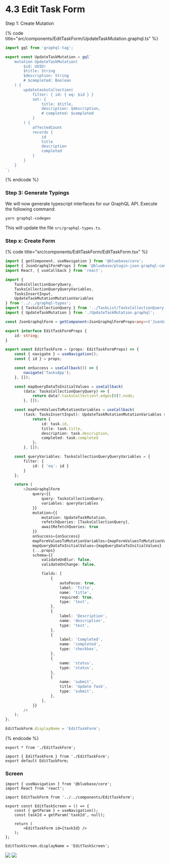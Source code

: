 # 4.3 Edit Task Form



Step 1: Create Mutation

{% code title="src/components/EditTaskForm/UpdateTaskMutation.graphql.ts" %}
```typescript
import gql from 'graphql-tag';

export const UpdateTaskMutation = gql`
	mutation UpdateTaskMutation(
		$id: UUID!
		$title: String
		$description: String
		# $completed: Boolean
	) {
		updatetasksCollection(
			filter: { id: { eq: $id } }
			set: {
				title: $title,
				description: $description,
				# completed: $completed
			}
		) {
			affectedCount
			records {
				id
				title
				description
				completed
			}
		}
	}
`;

```
{% endcode %}



### Step 3: Generate Typings

We will now generate typescript interfaces for our GraphQL API. Execute the following command:

```
yarn graphql-codegen
```

This will update the file `src/graphql-types.ts`.



### Step x: Create Form

{% code title="src/components/EditTaskForm/EditTaskForm.tsx" %}
```typescript
import { getComponent, useNavigation } from '@bluebase/core';
import { JsonGraphqlFormProps } from '@bluebase/plugin-json-graphql-components';
import React, { useCallback } from 'react';

import {
	TasksCollectionQueryQuery,
	TasksCollectionQueryQueryVariables,
	TasksInsertInput,
	UpdateTaskMutationMutationVariables
} from '../../graphql-types';
import { TasksCollectionQuery } from '../TaskList/TasksCollectionQuery.graphql';
import { UpdateTaskMutation } from './UpdateTaskMutation.graphql';

const JsonGraphqlForm = getComponent<JsonGraphqlFormProps<any>>('JsonGraphqlForm');

export interface EditTaskFormProps {
	id: string;
}

export const EditTaskForm = (props: EditTaskFormProps) => {
	const { navigate } = useNavigation();
	const { id } = props;

	const onSuccess = useCallback(() => {
		navigate('TasksApp');
	}, []);

	const mapQueryDataToInitialValues = useCallback(
		(data: TasksCollectionQueryQuery) => {
			return data?.tasksCollection?.edges[0]?.node;
		}, []);

	const mapFormValuesToMutationVariables = useCallback(
		(task: TasksInsertInput): UpdateTaskMutationMutationVariables => {
			return {
				id: task.id,
				title: task.title,
				description: task.description,
				completed: task.completed
			};
		}, []);

	const queryVariables: TasksCollectionQueryQueryVariables = {
		filter: {
			id: { 'eq': id }
		}
	};

	return (
		<JsonGraphqlForm
			query={{
				query: TasksCollectionQuery,
				variables: queryVariables
			}}
			mutation={{
				mutation: UpdateTaskMutation,
				refetchQueries: [TasksCollectionQuery],
				awaitRefetchQueries: true
			}}
			onSuccess={onSuccess}
			mapFormValuesToMutationVariables={mapFormValuesToMutationVariables}
			mapQueryDataToInitialValues={mapQueryDataToInitialValues}
			{...props}
			schema={{
				validateOnBlur: false,
				validateOnChange: false,

				fields: [
					{
						autoFocus: true,
						label: 'Title',
						name: 'title',
						required: true,
						type: 'text',
					},
					{
						label: 'Description',
						name: 'description',
						type: 'text',
					},
					{
						label: 'Completed',
						name: 'completed',
						type: 'checkbox',
					},
					{
						name: 'status',
						type: 'status',
					},
					{
						name: 'submit',
						title: 'Update Task',
						type: 'submit',
					},
				],
			}}
		/>
	);
};

EditTaskForm.displayName = 'EditTaskForm';

```
{% endcode %}

```
export * from './EditTaskForm';

import { EditTaskForm } from './EditTaskForm';
export default EditTaskForm;

```



### Screen

```
import { useNavigation } from '@bluebase/core';
import React from 'react';

import EditTaskForm from '../../components/EditTaskForm';

export const EditTaskScreen = () => {
	const { getParam } = useNavigation();
	const taskId = getParam('taskId', null);

	return (
		<EditTaskForm id={taskId} />
	);
};

EditTaskScreen.displayName = 'EditTaskScreen';
```

![](<../../.gitbook/assets/Screenshot 2022-04-23 at 8.50.44 PM.png>) ![](<../../.gitbook/assets/Screenshot 2022-04-23 at 11.24.15 PM.png>)

